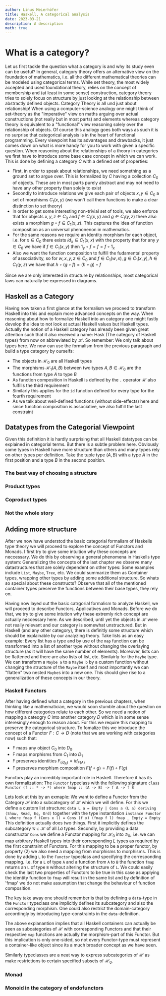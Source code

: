 ```yaml
---
author: Linus Meierhöfer
title: Haskell, A categorical analysis
date: 2023-03-21
description: A description
math: true
---
```


# 


# What is a category?
Let us first tackle the question what a category is and why its study even can be useful? In general, category theory offers an alternative view on the foundation of mathematics, i.e. all the different mathematical theories can be modeled using categorical terms. While set theory, the most widely accepted and used foundational theory, relies on the concept of membership and (at least in some sense) construction, category theory tries to solely focus on structure by just looking at the relationship between abstractly defined objects. Category Theory is all und just about relationship! 
When using a computer-science analogy one might think of set-theory as the "imperative" view on maths arguing over actual constructions (not really but in most parts) and elements whereas category theory is equivalent to a "functional" view reasoning solely over the relationship of objects. Of course this analogy goes both ways as such it is no surprise that categorical analysis is in the heart of functional programming. Every viewpoint has its advantages and drawbacks, it just comes down on what is more handy for you to work with given a specific question. 
When reasoning about the relationships of a theory in categories we first have to introduce some base case concept in which we can work. This is done by defining a category $C$ with a defined set of properties:
- First, in order to speak about relationships, we need something as a ground set to argue over. This is formalized by $C$ having a collection $C_0$ of objects. These are in most parts purely abstract and may not need to have any other property than solely to exist
- Secondly to introduce relations we give each pair of objects $x, y \in C_0$ a set of morphisms $C_1(x, y)$ (we won't call them functions to make a clear distinction to set theory)
- In order to get some interesting non-trivial set of tools, we also enforce that for objects $x, y, z \in C_0$ and $f \in C_1(x, y)$ and $g \in C_1(y, z)$ there also exists a morphism $g \circ f \in C_1(x, z)$. This captures the idea of function composition as an universal phenonenon in mathematics.
- For the same reasons we require an identity morphism for each object, i.e. for $x \in C_0$ there exists $id_x \in C_1(x, x)$ with the property that for any $y \in C_0$ we have if $f \in C_1(x, y)$ then $1_y \circ f = f = f \circ 1_x$
- Also we want the function composition to fulfill the fudamental property of associativity, so for $w, x, y, z \in C_0$ and $f\in C_1(w, x), g \in C_1(x, y), h \in C_1(y, z)$ we have that $h \circ (g \circ f) = (h \circ g) \circ f$

Since we are only interested in structure by relationships, most categorical laws can naturally be expressed in diagrams.  

## Haskell as a Category
Having now taken a first glance at the formalism we proceed to transform Haskell into this and explain more advanced concepts on the way. When reasoning about how to formalize Haskell into an category one might fastly develop the idea to not look at actual Haskell values but Haskell types. Actually the notion of a Haskell category has already been given great attention such that it also received a name: Hask (The category of Haskell types) from now on abbreviated by $\mathcal{H}$. So remember: We only talk about types here.
We now can use the formalism from the previous paragraph and build a type category by ourselfs:
- The objects in $\mathcal{H}_0$ are all Haskell types
- The morphisms $\mathcal{H}_1(A, B)$ between two types $A, B \in \mathcal{H}_0$ are the functions from type $A$ to type $B$
- As function composition in Haskell is defined by the `.` operator $\mathcal{H}$ also fulfills the third requirement
- Similarly this applies for the `id` function defined for every type for the fourth requirement
- As we talk about well-defined functions (without side-effects) here and since function composition is associative, we also fulfill the last constraint

## Datatypes from the Categorial Viewpoint
Given this definition it is hardly surprising that all Haskell datatypes can be explained in categorial terms. But there is a subtle problem here. Obviously some types in Haskell have more structure than others and many types rely on other types per definition. Take the tuple type $(A, B)$ with a type $A$ in the first position and a type $B$ in the second position. 

### The best way of choosing a structure


### Product types


### Coproduct types

### Not the whole story 


## Adding more structure
After we now have understod the basic categorial formalism of Haskells type theory we will proceed to explore the concept of Functors and Monads. I first try to give some intuition why these concepts are neccessary. We do this by observing a general phenomena in Haskells type system: Generalizing the concepts of the last chapter we observe many datastructures that are solely dependent on other types: Some examples include `List`, `Maybe`, `Tree`, etc. We could summarize them as Container types, wrapping other types by adding some additional structure. So whats so special about these constructs?
Observe that all of the mentioned container types preserve the functions between their base types, they rely on.

Having now layed out the basic catrgorial formalism to analyze Haskell, we will proceed to describe Functors, Applicatives and Monads. Before we do that, we try to give some intution why these extremly rich concept are actually neccessary here. As we described, until yet the objects in $\mathcal{H}$ were not really relevant and our category is somewhat unstructured. But in Haskell (and any other category), there is definitly some structure which should be explainable by our analyzing theory. Take lists as an easy example: Every list has a type and by use of the `map` function can be transformed into a list of another type without changing the overlaying structure (as it will have the same number of elements). Moreover, lists can be flattened and there are also lists of list, etc. Similairly for the `Maybe` type. We can transform a `Maybe a` to a `Maybe b` by a custom function without changing the structure of the `Maybe` itself and most importantly we can "flatten" two nested `Maybe`s into a new one. This should give rise to a generalization of these concepts in our theory.

### Haskell Functors
After having defined what a category in the previous chapters, when thinking like a mathematician, we would soon stumble about the question on how different categories relate to each other. So we need a notion of mapping a cateogry $C$ into another category $D$ which is in some sense interesingly enough to reason about. For this we require this mapping to preserve the categorical structure. To fomalize this we introduce the concept of a Functor $F: C\rightarrow D$ (note that we are working with categories now) such that:
- F maps any object $C_0$ into $D_0$
- F maps morphisms from $C_1$ into $D_1$
- F preserves identities $F_(id_A) = id_{F(A)}$
- F preserves morphism composition $F(f \circ g) = F(f) \circ F(g)$

Functors play an incredibly important role in Haskell. Therefore it has its own formalization: The `Functor` typeclass with the following signature
``class Functor (f :: * -> *) where
  fmap :: (A -> B) -> f A -> f B``

Lets look at this by an exmaple: We want to define a Functor from the Category $\mathcal{H}$ into a subcategory of $\mathcal{H}$ which we will define. For this we define a custom list structure: 
`data L a = Empty | Cons a (L a) deriving (Show, Read, Eq, Ord)`
together with the type instantiation
`instance Functor L where
  fmap f (Cons x l) = Cons (f x) (fmap f l)
  fmap _ Empty = Empty`
This definition actually does two things. First it implicitly defines the subcategory $\mathcal{G} \subset \mathcal{H}$ of all $L a$ types. Secondly, by providing a data constructor `Cons` we define a Functor mapping for $\mathcal{H}_0$ into $\mathcal{G}_0$, i.e. we can map arbitrary Haskell types into their corresponding $L$ types as required by the first constraint of Functors. For this mapping to be a proper functor, by property (2) we also need a mapping from morphisms to morphisms. This is done by adding `L` to the `Functor` typeclass and specifying the corresponding mapping. I.e. for a `L` of type `A` and a function from `A` to `B` the function `fmap` returns an `L` of type `B` without altering the structure of `L`. We could easily check the last two properties of Functors to be true in this case as applying the identity function to `fmap` will result in the same list and by definition of 'fmap' we do not make assumption that change the behaviour of function composition.

The key take away one should remember is that by defining a `data`-type in the `Functor` typeclass one implicitly defines its subcategory and also the corresponding morphism. One could also restrict the domain-category accordingly by introducing type-constraints in the `data`-definition.

The above explanantion implies that all Haskell containers can actually be seen as subcategories of $\mathcal{H}$ with corresponding Functors and that their respective `map` functions are actually the morphism-part of this Functor. But this implication is only one-sided, so not every Functor-type must represent a container-like object since its a much broader concept as we have seen.

Similarly typeclasses are a neat way to express subcategories of $\mathcal{H}$ as make restrictions to certain specified subsets of $\mathcal{H}_0$.

### Monad

### Monoid in the category of endofunctors